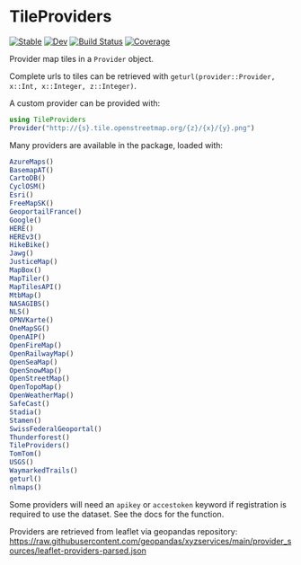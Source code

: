 # TileProviders

[![Stable](https://img.shields.io/badge/docs-stable-blue.svg)](https://rafaqz.github.io/TileProviders.jl/stable/)
[![Dev](https://img.shields.io/badge/docs-dev-blue.svg)](https://rafaqz.github.io/TileProviders.jl/dev/)
[![Build Status](https://github.com/rafaqz/TileProviders.jl/actions/workflows/CI.yml/badge.svg?branch=main)](https://github.com/rafaqz/TileProviders.jl/actions/workflows/CI.yml?query=branch%3Amain)
[![Coverage](https://codecov.io/gh/rafaqz/TileProviders.jl/branch/main/graph/badge.svg)](https://codecov.io/gh/rafaqz/TileProviders.jl)

Provider map tiles in a `Provider` object.

Complete urls to tiles can be retrieved with `geturl(provider::Provider, x::Int, x::Integer, z::Integer)`.


A custom provider can be provided with:

```julia
using TileProviders
Provider("http://{s}.tile.openstreetmap.org/{z}/{x}/{y}.png")
```

Many providers are available in the package, loaded with:

```julia
AzureMaps()
BasemapAT()
CartoDB()
CyclOSM()
Esri()
FreeMapSK()
GeoportailFrance()
Google()
HERE()
HEREv3()
HikeBike()
Jawg()
JusticeMap()
MapBox()
MapTiler()
MapTilesAPI()
MtbMap()
NASAGIBS()
NLS()
OPNVKarte()
OneMapSG()
OpenAIP()
OpenFireMap()
OpenRailwayMap()
OpenSeaMap()
OpenSnowMap()
OpenStreetMap()
OpenTopoMap()
OpenWeatherMap()
SafeCast()
Stadia()
Stamen()
SwissFederalGeoportal()
Thunderforest()
TileProviders()
TomTom()
USGS()
WaymarkedTrails()
geturl()
nlmaps()
```

Some providers will need an `apikey` or `accestoken` keyword if registration
is required to use the dataset. See the docs for the function.

Providers are retrieved from leaflet via geopandas repository:
https://raw.githubusercontent.com/geopandas/xyzservices/main/provider_sources/leaflet-providers-parsed.json
